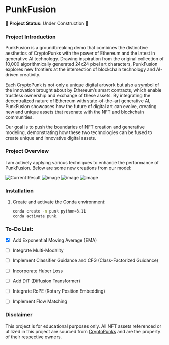 # PunkFusion

🚧 **Project Status:** Under Construction 🚧

### Project Introduction

PunkFusion is a groundbreaking demo that combines the distinctive aesthetics of CryptoPunks with the power of Ethereum and the latest in generative AI technology. Drawing inspiration from the original collection of 10,000 algorithmically generated 24x24 pixel art characters, PunkFusion explores new frontiers at the intersection of blockchain technology and AI-driven creativity.

Each CryptoPunk is not only a unique digital artwork but also a symbol of the innovation brought about by Ethereum’s smart contracts, which enable trustless ownership and exchange of these assets. By integrating the decentralized nature of Ethereum with state-of-the-art generative AI, PunkFusion showcases how the future of digital art can evolve, creating new and unique assets that resonate with the NFT and blockchain communities.

Our goal is to push the boundaries of NFT creation and generative modeling, demonstrating how these two technologies can be fused to create unique and innovative digital assets.

### Project Overview

I am actively applying various techniques to enhance the performance of PunkFusion. Below are some new creations from our model:

![Current Result](https://github.com/user-attachments/assets/4e1ef99f-9a86-4e82-a656-2d6edfef6ccb)
![image](https://github.com/user-attachments/assets/b3859988-0795-40ca-bc34-6f3536b700a9)
![image](https://github.com/user-attachments/assets/19f5cb2f-61f2-4efa-a3e8-ce82d8879751)
![image](https://github.com/user-attachments/assets/33a57cc7-ff27-41ed-a58d-6e61b45d700c)

### Installation

1. Create and activate the Conda environment:

   ```bash
   conda create -n punk python=3.11
   conda activate punk

### To-Do List:
- [x] Add Exponential Moving Average (EMA)
- [ ] Integrate Multi-Modality
- [ ] Implement Classifier Guidance and CFG (Class-Factorized Guidance)
- [ ] Incorporate Huber Loss
- [ ] Add DiT (Diffusion Transformer)
- [ ] Integrate RoPE (Rotary Position Embedding)
- [ ] Implement Flow Matching


### Disclaimer

This project is for educational purposes only. All NFT assets referenced or utilized in this project are sourced from [CryptoPunks](https://cryptopunks.app/) and are the property of their respective owners.
